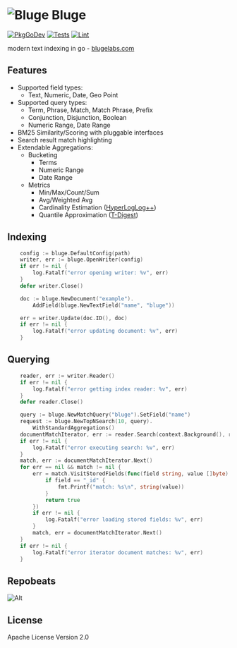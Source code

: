 # ![Bluge](docs/bluge.png) Bluge

[![PkgGoDev](https://pkg.go.dev/badge/github.com/appbaseio/bluge)](https://pkg.go.dev/github.com/appbaseio/bluge)
[![Tests](https://github.com/appbaseio/bluge/workflows/Tests/badge.svg?branch=master&event=push)](https://github.com/appbaseio/bluge/actions?query=workflow%3ATests+event%3Apush+branch%3Amaster)
[![Lint](https://github.com/appbaseio/bluge/workflows/Lint/badge.svg?branch=master&event=push)](https://github.com/appbaseio/bluge/actions?query=workflow%3ALint+event%3Apush+branch%3Amaster)

modern text indexing in go - [blugelabs.com](https://www.blugelabs.com/)

## Features

* Supported field types:
    * Text, Numeric, Date, Geo Point
* Supported query types:
    * Term, Phrase, Match, Match Phrase, Prefix
    * Conjunction, Disjunction, Boolean
    * Numeric Range, Date Range
* BM25 Similarity/Scoring with pluggable interfaces
* Search result match highlighting
* Extendable Aggregations:
    * Bucketing
        * Terms
        * Numeric Range
        * Date Range
    * Metrics
        * Min/Max/Count/Sum
        * Avg/Weighted Avg
        * Cardinality Estimation ([HyperLogLog++](https://github.com/axiomhq/hyperloglog))
        * Quantile Approximation ([T-Digest](https://github.com/caio/go-tdigest)) 

## Indexing

```go
    config := bluge.DefaultConfig(path)
    writer, err := bluge.OpenWriter(config)
    if err != nil {
        log.Fatalf("error opening writer: %v", err)
    }
    defer writer.Close()

    doc := bluge.NewDocument("example").
        AddField(bluge.NewTextField("name", "bluge"))

    err = writer.Update(doc.ID(), doc)
    if err != nil {
        log.Fatalf("error updating document: %v", err)
    }
```

## Querying

```go
    reader, err := writer.Reader()
    if err != nil {
        log.Fatalf("error getting index reader: %v", err)
    }
    defer reader.Close()

    query := bluge.NewMatchQuery("bluge").SetField("name")
    request := bluge.NewTopNSearch(10, query).
        WithStandardAggregations()
    documentMatchIterator, err := reader.Search(context.Background(), request)
    if err != nil {
        log.Fatalf("error executing search: %v", err)
    }
    match, err := documentMatchIterator.Next()
    for err == nil && match != nil {
        err = match.VisitStoredFields(func(field string, value []byte) bool {
            if field == "_id" {
                fmt.Printf("match: %s\n", string(value))
            }
            return true
        })
        if err != nil {
            log.Fatalf("error loading stored fields: %v", err)
        }
        match, err = documentMatchIterator.Next()
    }
    if err != nil {
        log.Fatalf("error iterator document matches: %v", err)
    }
```

## Repobeats

![Alt](https://repobeats.axiom.co/api/embed/0d7f8bc7927e15b07f1ae592eeff01811c5a2f80.svg "Repobeats analytics image")

## License

Apache License Version 2.0
